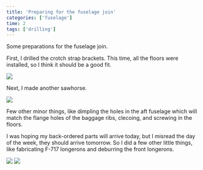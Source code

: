 ```yaml
---
title: 'Preparing for the fuselage join'
categories: ['fuselage']
time: 2
tags: ['drilling']
---
```


Some preparations for the fuselage join.

<!-- more -->

First, I drilled the crotch strap brackets. This time, all the floors were installed, so I think it should be a good fit.

![](0-strap-brackets-holes.jpeg)

Next, I made another sawhorse.

![](1-sawhorse.jpeg)

Few other minor things, like dimpling the holes in the aft fuselage which will match the flange holes of the baggage ribs, clecoing, and screwing in the floors.

I was hoping my back-ordered parts will arrive today, but I misread the day of the week, they should arrive tomorrow. So I did a few other little things, like fabricating F-717 longerons and deburring the front longerons.

![](2-f717-longerons.jpeg)
![](3-front-longerons.jpeg)
